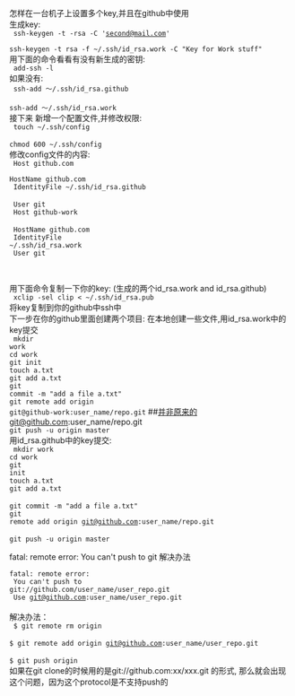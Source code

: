 怎样在一台机子上设置多个key,并且在github中使用
<br>
生成key: 
<br>
<code>
ssh-keygen -t -rsa -C 'second@mail.com'
</code><br>
<code>
ssh-keygen -t rsa -f ~/.ssh/id_rsa.work -C "Key for Work stuff"
</code>
<br>
用下面的命令看看有没有新生成的密钥:
<br>
<code>
add-ssh -l
</code>
<br>
如果没有:
<br>
<code>
ssh-add ～/.ssh/id_rsa.github
</code><br><code>ssh-add ～/.ssh/id_rsa.work
</code>
<br>
接下来
新增一个配置文件,并修改权限:
<br>
<code>
touch ~/.ssh/config
</code><br><code>chmod 600 ~/.ssh/config
</code>
<br>
修改config文件的内容:
<br>
<code>
Host github.com
</code><br><code>    HostName github.com
</code><br><code>    IdentityFile ~/.ssh/id_rsa.github
</code><br><code>    User git
</code>
<br>
<code>
Host github-work
</code><br><code>    HostName github.com
</code><br><code>    IdentityFile ~/.ssh/id_rsa.work
</code><br><code>    User git
</code>

<br>

用下面命令复制一下你的key:
(生成的两个id_rsa.work   and  id_rsa.github)
<br>
<code>
xclip -sel clip < ~/.ssh/id_rsa.pub
</code>
<br>
将key复制到你的github中ssh中
<br>
下一步在你的github里面创建两个项目:
在本地创建一些文件,用id_rsa.work中的key提交
<br>
<code>
mkdir work</code><br>
<code>cd work</code><br>
<code>git init</code><br>
<code>touch a.txt</code><br>
<code>git add a.txt</code><br>
<code>git commit -m "add a file a.txt"</code><br>
<code>git remote add origin git@github-work:user_name/repo.git</code> ##并非原来的git@github.com:user_name/repo.git</code><br>
<code>git push -u origin master</code>
<br>
用id_rsa.github中的key提交:
<br>
<code>
mkdir work
</code><br><code>cd work
</code><br><code>git init
</code><br><code>touch a.txt
</code><br><code>git add a.txt
</code><br><code>git commit -m "add a file a.txt"
</code><br><code>git remote add origin git@github.com:user_name/repo.git 
</code><br><code>git push -u origin master
</code><br>


fatal: remote error: You can't push to git 解决办法
<br>
<code>
fatal: remote error: 
</code><br><code>  You can't push to git://github.com/user_name/user_repo.git
</code><br><code>  Use git@github.com:user_name/user_repo.git
</code><br>
  解决办法：<br>
<code>
$ git remote rm origin
</code><br><code>$ git remote add origin git@github.com:user_name/user_repo.git
</code><br><code>$ git push origin
</code><br>
如果在git clone的时候用的是git://github.com:xx/xxx.git 的形式, 那么就会出现这个问题，因为这个protocol是不支持push的